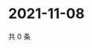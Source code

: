 # 2021-11-08

共 0 条

<!-- BEGIN WEIBO -->
<!-- 最后更新时间 Mon Nov 08 2021 06:08:05 GMT+0800 (China Standard Time) -->

<!-- END WEIBO -->
